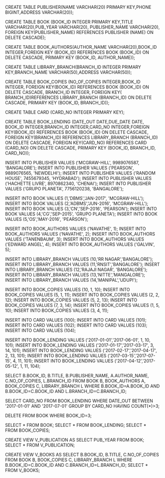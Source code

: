 CREATE TABLE PUBLISHER(NAME VARCHAR(20) PRIMARY KEY,PHONE BIGINT,ADDRESS VARCHAR(20)); 

CREATE TABLE BOOK (BOOK_ID INTEGER PRIMARY KEY,TITLE VARCHAR(20),PUB_YEAR VARCHAR(20), PUBLISHER_NAME VARCHAR(20), FOREIGN KEY(PUBLISHER_NAME) REFERENCES PUBLISHER (NAME) ON DELETE CASCADE);

CREATE TABLE BOOK_AUTHORS(AUTHOR_NAME VARCHAR(20),BOOK_ID  INTEGER,FOREIGN KEY (BOOK_ID) REFERENCES BOOK (BOOK_ID) ON DELETE CASCADE, 
PRIMARY KEY (BOOK_ID, AUTHOR_NAME));

CREATE TABLE LIBRARY_BRANCH(BRANCH_ID INTEGER PRIMARY KEY,BRANCH_NAME VARCHAR(50),ADDRESS VARCHAR(50)); 


CREATE TABLE BOOK_COPIES (NO_OF_COPIES INTEGER,BOOK_ID INTEGER, FOREIGN KEY(BOOK_ID) REFERENCES BOOK (BOOK_ID) ON DELETE CASCADE, 
BRANCH_ID INTEGER, FOREIGN KEY( BRANCH_ID)REFERENCES LIBRARY_BRANCH (BRANCH_ID) ON DELETE CASCADE, PRIMARY KEY (BOOK_ID, BRANCH_ID)); 

CREATE TABLE CARD (CARD_NO INTEGER PRIMARY KEY); 


CREATE TABLE BOOK_LENDING (DATE_OUT DATE,DUE_DATE DATE, BOOK_ID  INTEGER,BRANCH_ID INTEGER,CARD_NO INTEGER,FOREIGN KEY(BOOK_ID) REFERENCES BOOK (BOOK_ID) ON DELETE CASCADE,  FOREIGN KEY(BRANCH_ID) REFERENCES LIBRARY_BRANCH (BRANCH_ID) ON DELETE CASCADE, FOREIGN KEY(CARD_NO) REFERENCES CARD (CARD_NO) ON DELETE CASCADE, PRIMARY KEY (BOOK_ID, BRANCH_ID, CARD_NO)); 


INSERT INTO PUBLISHER VALUES ('MCGRAW-HILL', 9989076587, 'BANGALORE');
INSERT INTO PUBLISHER VALUES ('PEARSON', 9889076565, 'NEWDELHI'); 
INSERT INTO PUBLISHER VALUES ('RANDOM HOUSE', 7455679345, 'HYDRABAD'); 
INSERT INTO PUBLISHER VALUES ('HACHETTE LIVRE', 8970862340, 'CHENAI'); 
INSERT INTO PUBLISHER VALUES ('GRUPO PLANETA', 7756120238, 'BANGALORE');

INSERT INTO BOOK VALUES (1,'DBMS','JAN-2017', 'MCGRAW-HILL');
INSERT INTO BOOK VALUES (2,'ADBMS','JUN-2016', 'MCGRAW-HILL'); 
INSERT INTO BOOK VALUES (3,'CN','SEP-2016', 'PEARSON'); 
INSERT INTO BOOK VALUES (4,'CG','SEP-2015', 'GRUPO PLANETA'); 
INSERT INTO BOOK VALUES (5,'OS','MAY-2016', 'PEARSON');

INSERT INTO BOOK_AUTHORS VALUES ('NAVATHE', 1);
INSERT INTO BOOK_AUTHORS VALUES ('NAVATHE', 2); 
INSERT INTO BOOK_AUTHORS VALUES ('TANENBAUM', 3); 
INSERT INTO BOOK_AUTHORS VALUES ('EDWARD ANGEL', 4); 
INSERT INTO BOOK_AUTHORS VALUES ('GALVIN', 5); 

INSERT INTO LIBRARY_BRANCH VALUES (10,'RR NAGAR','BANGALORE');
INSERT INTO LIBRARY_BRANCH VALUES (11,'RNSIT','BANGALORE'); 
INSERT INTO LIBRARY_BRANCH VALUES (12,'RAJAJI NAGAR', 'BANGALORE'); 
INSERT INTO LIBRARY_BRANCH VALUES (13,'NITTE','MANGALORE'); 
INSERT INTO LIBRARY_BRANCH VALUES (14,'MANIPAL','UDUPI'); 

INSERT INTO BOOK_COPIES VALUES (10, 1, 10);
INSERT INTO BOOK_COPIES VALUES (5, 1, 11); 
INSERT INTO BOOK_COPIES VALUES (2, 2, 12); 
INSERT INTO BOOK_COPIES VALUES (5, 2, 13); 
INSERT INTO BOOK_COPIES VALUES (7, 3, 14); 
INSERT INTO BOOK_COPIES VALUES (1, 5, 10); 
INSERT INTO BOOK_COPIES VALUES (3, 4, 11); 


INSERT INTO CARD VALUES (100);
INSERT INTO CARD VALUES (101); 
INSERT INTO CARD VALUES (102); 
INSERT INTO CARD VALUES (103); 
INSERT INTO CARD VALUES (104); 


INSERT INTO BOOK_LENDING VALUES ('2017-01-01','2017-06-01', 1, 10, 101);
INSERT INTO BOOK_LENDING VALUES ('2017-01-17','2017-03-17', 3, 14, 101); 
INSERT INTO BOOK_LENDING VALUES ('2017-02-17','2017-04-17', 2, 13, 101); 
INSERT INTO BOOK_LENDING VALUES ('2017-03-15','2017-07-15', 4, 11, 101); 
INSERT INTO BOOK_LENDING VALUES ('2017-04-12','2017-05-12', 1, 11, 104);


SELECT B.BOOK_ID, B.TITLE, B.PUBLISHER_NAME, A.AUTHOR_NAME, C.NO_OF_COPIES, L.BRANCH_ID FROM BOOK B, BOOK_AUTHORS A, BOOK_COPIES C, LIBRARY_BRANCH L WHERE B.BOOK_ID=A.BOOK_ID AND B.BOOK_ID=C.BOOK_ID AND L.BRANCH_ID=C.BRANCH_ID;


 SELECT CARD_NO FROM BOOK_LENDING WHERE DATE_OUT BETWEEN '2017-01-01' AND '2017-07-01' GROUP BY CARD_NO HAVING COUNT(*)>3;


 DELETE FROM BOOK 
WHERE BOOK_ID=3;

SELECT * FROM BOOK;
SELECT * FROM BOOK_LENDING;
SELECT * FROM BOOK_COPIES;

CREATE VIEW V_PUBLICATION AS SELECT PUB_YEAR FROM BOOK;
SELECT * FROM V_PUBLICATION;


CREATE VIEW V_BOOKS AS SELECT B.BOOK_ID, B.TITLE, C.NO_OF_COPIES FROM BOOK B, BOOK_COPIES C, LIBRARY_BRANCH L WHERE B.BOOK_ID=C.BOOK_ID 
AND C.BRANCH_ID=L.BRANCH_ID;
SELECT * FROM V_BOOKS;
